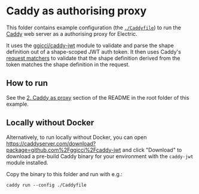 # Caddy as authorising proxy

This folder contains example configuration (the [`./Caddyfile`](./Caddyfile)) to run the [Caddy](https://caddyserver.com) web server as a authorising proxy for Electric.

It uses the [ggicci/caddy-jwt](https://github.com/ggicci/caddy-jwt) module to validate and parse the shape definition out of a shape-scoped JWT auth token. It then uses Caddy's [request matchers](https://caddyserver.com/docs/caddyfile/matchers) to validate that the shape definition derived from the token matches the shape definition in the request.

## How to run

See the [2. Caddy as proxy](../README.md#2-caddy-as-proxy) section of the README in the root folder of this example.

## Locally without Docker

Alternatively, to run locally without Docker, you can open https://caddyserver.com/download?package=github.com%2Fggicci%2Fcaddy-jwt and click "Download" to download a pre-build Caddy binary for your environment with the `caddy-jwt` module installed.

Copy the binary to this folder and run with e.g.:

```shell
caddy run --config ./Caddyfile
```
